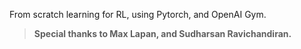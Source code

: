 
From scratch learning for RL, using Pytorch, and OpenAI Gym.

> **Special thanks to Max Lapan, and Sudharsan Ravichandiran.**

